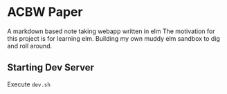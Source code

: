 # ACBW Paper
A markdown based note taking webapp written in elm
The motivation for this project is for learning elm. Building my own muddy elm sandbox to dig and roll around.

## Starting Dev Server
Execute `dev.sh`
